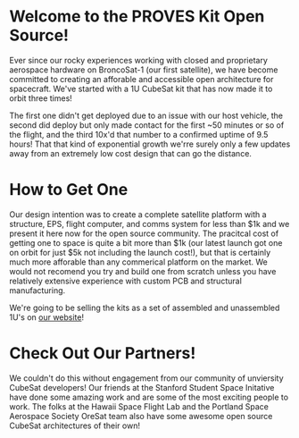 # Welcome to the PROVES Kit Open Source! 
Ever since our rocky experiences working with closed and proprietary aerospace hardware on BroncoSat-1 (our first satellite), we have become committed to creating an afforable and accessible open architecture for spacecraft. We've started with a 1U CubeSat kit that has now made it to orbit three times! 

The first one didn't get deployed due to an issue with our host vehicle, the second did deploy but only made contact for the first ~50 minutes or so of the flight, and the third 10x'd that number to a confirmed uptime of 9.5 hours! That that kind of exponential growth we'rre surely only a few updates away from an extremely low cost design that can go the distance. 

# How to Get One
Our design intention was to create a complete satellite platform with a structure, EPS, flight computer, and comms system for less than $1k and we present it here now for the open source community. The pracitcal cost of getting one to space is quite a bit more than $1k (our latest launch got one on orbit for just $5k not including the launch cost!), but that is certainly much more afforable than any commerical platform on the market. We would not recomend you try and build one from scratch unless you have relatively extensive experience with custom PCB and structural manufacturing. 

We're going to be selling the kits as a set of assembled and unassembled 1U's on [our website](https://www.proveskit.space)! 

# Check Out Our Partners! 
We couldn't do this without engagement from our community of unviersity CubeSat developers! Our friends at the Stanford Student Space Initative have done some amazing work and are some of the most exciting people to work. The folks at the Hawaii Space Flight Lab and the Portland Space Aerospace Society OreSat team also have some awesome open source CubeSat architectures of their own! 
